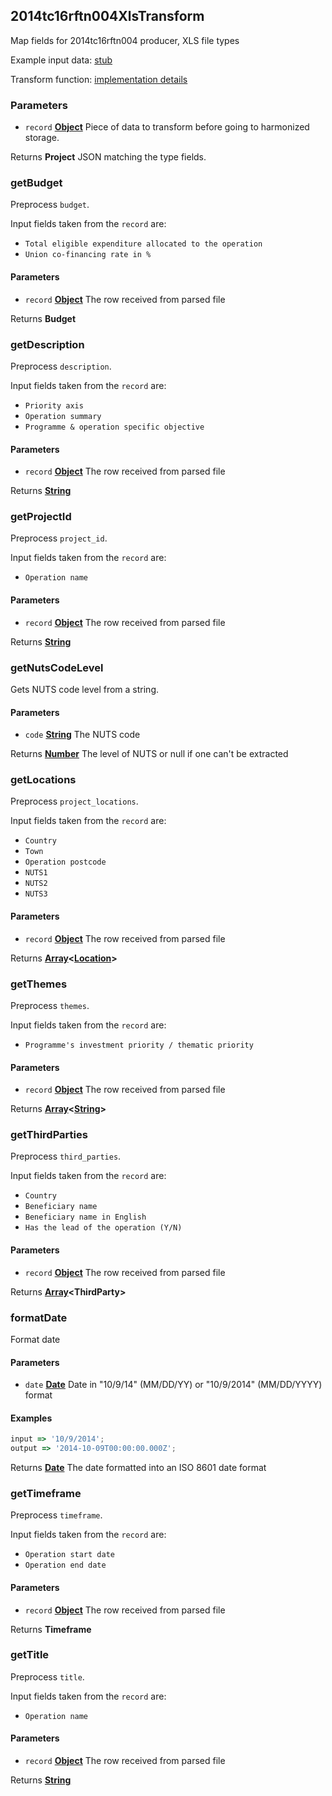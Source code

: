 <!-- Generated by documentation.js. Update this documentation by updating the source code. -->

## 2014tc16rftn004XlsTransform

Map fields for 2014tc16rftn004 producer, XLS file types

Example input data: [stub][1]

Transform function: [implementation details][2]

### Parameters

- `record` **[Object][3]** Piece of data to transform before going to harmonized storage.

Returns **Project** JSON matching the type fields.

### getBudget

Preprocess `budget`.

Input fields taken from the `record` are:

- `Total eligible expenditure allocated to the operation`
- `Union co-financing rate in %`

#### Parameters

- `record` **[Object][3]** The row received from parsed file

Returns **Budget**

### getDescription

Preprocess `description`.

Input fields taken from the `record` are:

- `Priority axis`
- `Operation summary`
- `Programme & operation specific objective`

#### Parameters

- `record` **[Object][3]** The row received from parsed file

Returns **[String][4]**

### getProjectId

Preprocess `project_id`.

Input fields taken from the `record` are:

- `Operation name`

#### Parameters

- `record` **[Object][3]** The row received from parsed file

Returns **[String][4]**

### getNutsCodeLevel

Gets NUTS code level from a string.

#### Parameters

- `code` **[String][4]** The NUTS code

Returns **[Number][5]** The level of NUTS or null if one can't be extracted

### getLocations

Preprocess `project_locations`.

Input fields taken from the `record` are:

- `Country`
- `Town`
- `Operation postcode`
- `NUTS1`
- `NUTS2`
- `NUTS3`

#### Parameters

- `record` **[Object][3]** The row received from parsed file

Returns **[Array][6]&lt;[Location][7]>**

### getThemes

Preprocess `themes`.

Input fields taken from the `record` are:

- `Programme's investment priority / thematic priority`

#### Parameters

- `record` **[Object][3]** The row received from parsed file

Returns **[Array][6]&lt;[String][4]>**

### getThirdParties

Preprocess `third_parties`.

Input fields taken from the `record` are:

- `Country`
- `Beneficiary name`
- `Beneficiary name in English`
- `Has the lead of the operation (Y/N)`

#### Parameters

- `record` **[Object][3]** The row received from parsed file

Returns **[Array][6]&lt;ThirdParty>**

### formatDate

Format date

#### Parameters

- `date` **[Date][8]** Date in "10/9/14" (MM/DD/YY) or "10/9/2014" (MM/DD/YYYY) format

#### Examples

```javascript
input => '10/9/2014';
output => '2014-10-09T00:00:00.000Z';
```

Returns **[Date][8]** The date formatted into an ISO 8601 date format

### getTimeframe

Preprocess `timeframe`.

Input fields taken from the `record` are:

- `Operation start date`
- `Operation end date`

#### Parameters

- `record` **[Object][3]** The row received from parsed file

Returns **Timeframe**

### getTitle

Preprocess `title`.

Input fields taken from the `record` are:

- `Operation name`

#### Parameters

- `record` **[Object][3]** The row received from parsed file

Returns **[String][4]**

[1]: https://github.com/ec-europa/eubfr-data-lake/blob/master/services/ingestion/etl/2014tc16rftn004/xls/test/stubs/record.json
[2]: https://github.com/ec-europa/eubfr-data-lake/blob/master/services/ingestion/etl/2014tc16rftn004/xls/src/lib/transform.js
[3]: https://developer.mozilla.org/docs/Web/JavaScript/Reference/Global_Objects/Object
[4]: https://developer.mozilla.org/docs/Web/JavaScript/Reference/Global_Objects/String
[5]: https://developer.mozilla.org/docs/Web/JavaScript/Reference/Global_Objects/Number
[6]: https://developer.mozilla.org/docs/Web/JavaScript/Reference/Global_Objects/Array
[7]: https://developer.mozilla.org/docs/Web/API/Location
[8]: https://developer.mozilla.org/docs/Web/JavaScript/Reference/Global_Objects/Date
